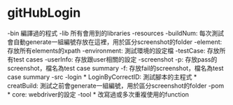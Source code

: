 # gitHubLogin
-bin
	編譯過的程式
-lib
	所有會用到的libraries
-resources
	-buildNum: 每次測試會自動generate一組編號存放在這裡，用於區分screenshot的folder
	-element: 存放所有elements的xpath
	-environment: 測試環境的設定檔
	-testCase: 存放所有test cases
	-userInfo: 存放跟user相關的設定
-screenshot
	-p: 存放pass的screenshot，檔名為test case summary
	-f: 存放fail的screenshot，檔名為test case summary
-src
	-login
		* LoginByCorrectID: 測試腳本的主程式
		* creatBuild: 測試之前會generate一組編號，用於區分screenshot的folder
	-pom
		* core: webdriver的設定
	-tool
		* 改寫過或多次重複使用的function

